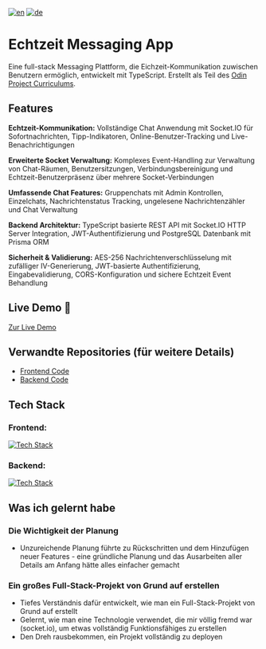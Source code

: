 [![en](https://img.shields.io/badge/lang-en-red.svg)](README.md)
[![de](https://img.shields.io/badge/lang-de-blue.svg)](README.de.md)


# Echtzeit Messaging App
Eine full-stack Messaging Plattform, die Eichzeit-Kommunikation zuwischen Benutzern ermöglich, entwickelt mit TypeScript. Erstellt als Teil des [Odin Project Curriculums](https://www.theodinproject.com).

## Features
**Echtzeit-Kommunikation:** Vollständige Chat Anwendung mit Socket.IO für Sofortnachrichten, Tipp-Indikatoren, Online-Benutzer-Tracking und Live-Benachrichtigungen 

**Erweiterte Socket Verwaltung:** Komplexes Event-Handling zur Verwaltung von Chat-Räumen, Benutzersitzungen, Verbindungsbereinigung und Echtzeit-Benutzerpräsenz über mehrere Socket-Verbindungen 

**Umfassende Chat Features:** Gruppenchats mit Admin Kontrollen, Einzelchats, Nachrichtenstatus Tracking, ungelesene Nachrichtenzähler und Chat Verwaltung 

**Backend Architektur:** TypeScript basierte REST API mit Socket.IO HTTP Server Integration, JWT-Authentifizierung und PostgreSQL Datenbank mit Prisma ORM 

**Sicherheit & Validierung:** AES-256 Nachrichtenverschlüsselung mit zufälliger IV-Generierung, JWT-basierte Authentifizierung, Eingabevalidierung, CORS-Konfiguration und sichere Echtzeit Event Behandlung 

## Live Demo 🚀
[Zur Live Demo](https://project-messaging-app-fawn.vercel.app)

## Verwandte Repositories (für weitere Details)
- [Frontend Code](https://github.com/VincentLucht/project-messaging-app/tree/main/frontend)
- [Backend Code](https://github.com/VincentLucht/project-messaging-app/tree/main/backend)

## Tech Stack
### Frontend:
[![Tech Stack](https://skillicons.dev/icons?i=ts,react,tailwind,vite)](https://skillicons.dev)
### Backend:
[![Tech Stack](https://skillicons.dev/icons?i=ts,nodejs,express,postgres,prisma)](https://skillicons.dev)

## Was ich gelernt habe
### Die Wichtigkeit der Planung
- Unzureichende Planung führte zu Rückschritten und dem Hinzufügen neuer Features - eine gründliche Planung und das Ausarbeiten aller Details am Anfang hätte alles einfacher gemacht

### Ein großes Full-Stack-Projekt von Grund auf erstellen
- Tiefes Verständnis dafür entwickelt, wie man ein Full-Stack-Projekt von Grund auf erstellt
- Gelernt, wie man eine Technologie verwendet, die mir völlig fremd war (socket.io), um etwas vollständig Funktionsfähiges zu erstellen
- Den Dreh rausbekommen, ein Projekt vollständig zu deployen
